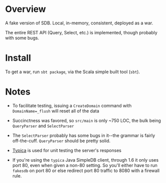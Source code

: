 
Overview
========

A fake version of SDB. Local, in-memory, consistent, deployed as a war.

The entire REST API (Query, Select, etc.) is implemented, though probably with some bugs.

Install
=======

To get a war, run `sbt package`, via the Scala simple built tool (`sbt`).

Notes
=====

* To facilitate testing, issuing a `CreateDomain` command with `DomainName=_flush` will reset all of the data

* Succinctness was favored, so `src/main` is only ~750 LOC, the bulk being `QueryParser` and `SelectParser`

* The `SelectParser` probably has some bugs in it--the grammar is fairly off-the-cuff. `QueryParser` should be pretty solid.

* [Typica](http://code.google.com/p/typica/) is used for unit testing the server's responses

* If you're using the `typica` Java SimpleDB client, through 1.6 it only uses port 80, even when given a non-80 setting. So you'll either have to run `fakesdb` on port 80 or else redirect port 80 traffic to 8080 with a firewall rule.


